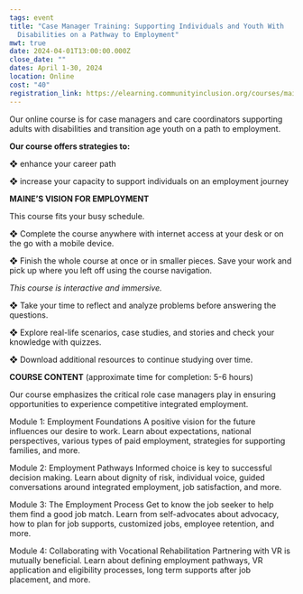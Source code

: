 ```yaml
---
tags: event
title: "Case Manager Training: Supporting Individuals and Youth With
  Disabilities on a Pathway to Employment"
mwt: true
date: 2024-04-01T13:00:00.000Z
close_date: ""
dates: April 1-30, 2024
location: Online
cost: "40"
registration_link: https://elearning.communityinclusion.org/courses/maines-vision-for-employment
---
```

Our online course is for case managers and care coordinators supporting adults with disabilities and transition age youth on a path to employment.

**Our course offers strategies to:**

❖ enhance your career path

❖ increase your capacity to support individuals on an employment journey

**MAINE’S VISION FOR EMPLOYMENT**

This course fits your busy schedule.

❖ Complete the course anywhere with internet access at your desk or on the go with a mobile device.

❖ Finish the whole course at once or in smaller pieces. Save your work and pick up where you left off using the course navigation.

*This course is interactive and immersive.*

❖ Take your time to reflect and analyze problems before answering the questions.

❖ Explore real-life scenarios, case studies, and stories and check your knowledge with quizzes.

❖ Download additional resources to continue studying over time.

**COURSE CONTENT** (approximate time for completion: 5-6 hours)

Our course emphasizes the critical role case managers play in ensuring opportunities to experience competitive integrated employment.

Module 1: Employment Foundations A positive vision for the future influences our desire to work. Learn about expectations, national perspectives, various types of paid employment, strategies for supporting families, and more.

Module 2: Employment Pathways Informed choice is key to successful decision making. Learn about dignity of risk, individual voice, guided conversations around integrated employment, job satisfaction, and more.

Module 3: The Employment Process Get to know the job seeker to help them find a good job match. Learn from self-advocates about advocacy, how to plan for job supports, customized jobs, employee retention, and more.

Module 4: Collaborating with Vocational Rehabilitation Partnering with VR is mutually beneficial. Learn about defining employment pathways, VR application and eligibility processes, long term supports after job placement, and more.